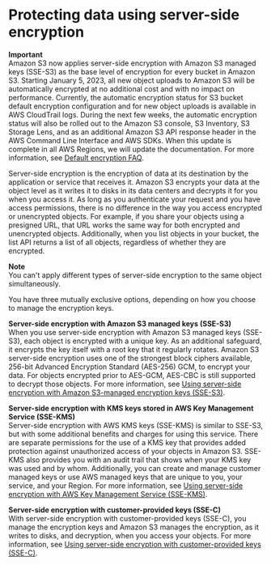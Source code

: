 # Protecting data using server\-side encryption<a name="serv-side-encryption"></a>

**Important**  
Amazon S3 now applies server\-side encryption with Amazon S3 managed keys \(SSE\-S3\) as the base level of encryption for every bucket in Amazon S3\. Starting January 5, 2023, all new object uploads to Amazon S3 will be automatically encrypted at no additional cost and with no impact on performance\. Currently, the automatic encryption status for S3 bucket default encryption configuration and for new object uploads is available in AWS CloudTrail logs\. During the next few weeks, the automatic encryption status will also be rolled out to the Amazon S3 console, S3 Inventory, S3 Storage Lens, and as an additional Amazon S3 API response header in the AWS Command Line Interface and AWS SDKs\. When this update is complete in all AWS Regions, we will update the documentation\. For more information, see [Default encryption FAQ](https://docs.aws.amazon.com/AmazonS3/latest/userguide/default-encryption-faq.html)\.

Server\-side encryption is the encryption of data at its destination by the application or service that receives it\. Amazon S3 encrypts your data at the object level as it writes it to disks in its data centers and decrypts it for you when you access it\. As long as you authenticate your request and you have access permissions, there is no difference in the way you access encrypted or unencrypted objects\. For example, if you share your objects using a presigned URL, that URL works the same way for both encrypted and unencrypted objects\. Additionally, when you list objects in your bucket, the list API returns a list of all objects, regardless of whether they are encrypted\.

**Note**  
You can't apply different types of server\-side encryption to the same object simultaneously\.

You have three mutually exclusive options, depending on how you choose to manage the encryption keys\.

**Server\-side encryption with Amazon S3 managed keys \(SSE\-S3\)**  
When you use server\-side encryption with Amazon S3 managed keys \(SSE\-S3\), each object is encrypted with a unique key\. As an additional safeguard, it encrypts the key itself with a root key that it regularly rotates\. Amazon S3 server\-side encryption uses one of the strongest block ciphers available, 256\-bit Advanced Encryption Standard \(AES\-256\) GCM, to encrypt your data\. For objects encrypted prior to AES\-GCM, AES\-CBC is still supported to decrypt those objects\. For more information, see [Using server\-side encryption with Amazon S3\-managed encryption keys \(SSE\-S3\)](UsingServerSideEncryption.md)\.

**Server\-side encryption with KMS keys stored in AWS Key Management Service \(SSE\-KMS\)**  
Server\-side encryption with AWS KMS keys \(SSE\-KMS\) is similar to SSE\-S3, but with some additional benefits and charges for using this service\. There are separate permissions for the use of a KMS key that provides added protection against unauthorized access of your objects in Amazon S3\. SSE\-KMS also provides you with an audit trail that shows when your KMS key was used and by whom\. Additionally, you can create and manage customer managed keys or use AWS managed keys that are unique to you, your service, and your Region\. For more information, see [Using server\-side encryption with AWS Key Management Service \(SSE\-KMS\)](UsingKMSEncryption.md)\.

**Server\-side encryption with customer\-provided keys \(SSE\-C\)**  
With server\-side encryption with customer\-provided keys \(SSE\-C\), you manage the encryption keys and Amazon S3 manages the encryption, as it writes to disks, and decryption, when you access your objects\. For more information, see [Using server\-side encryption with customer\-provided keys \(SSE\-C\)](ServerSideEncryptionCustomerKeys.md)\.